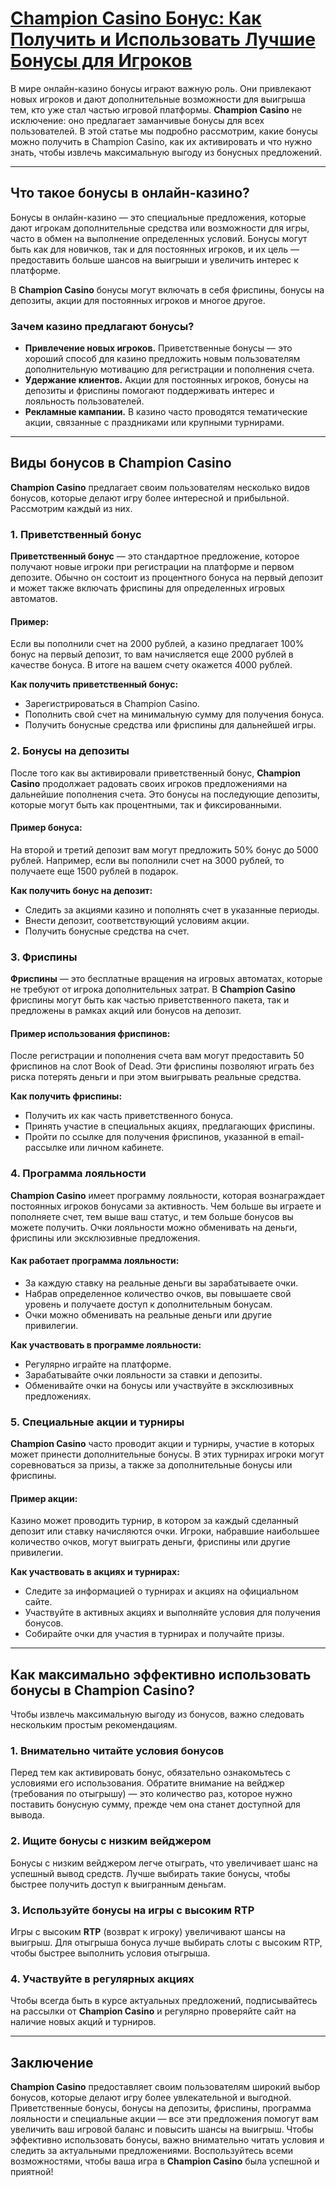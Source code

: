 # [Champion Casino Бонус: Как Получить и Использовать Лучшие Бонусы для Игроков](https://temon-gter.cfd/go/lRq?p80412p304504pcc44t17455)

В мире онлайн-казино бонусы играют важную роль. Они привлекают новых игроков и дают дополнительные возможности для выигрыша тем, кто уже стал частью игровой платформы. **Champion Casino** не исключение: оно предлагает заманчивые бонусы для всех пользователей. В этой статье мы подробно рассмотрим, какие бонусы можно получить в Champion Casino, как их активировать и что нужно знать, чтобы извлечь максимальную выгоду из бонусных предложений.

***

## Что такое бонусы в онлайн-казино?

Бонусы в онлайн-казино — это специальные предложения, которые дают игрокам дополнительные средства или возможности для игры, часто в обмен на выполнение определенных условий. Бонусы могут быть как для новичков, так и для постоянных игроков, и их цель — предоставить больше шансов на выигрыши и увеличить интерес к платформе.

В **Champion Casino** бонусы могут включать в себя фриспины, бонусы на депозиты, акции для постоянных игроков и многое другое.

### Зачем казино предлагают бонусы?

* **Привлечение новых игроков.** Приветственные бонусы — это хороший способ для казино предложить новым пользователям дополнительную мотивацию для регистрации и пополнения счета.
* **Удержание клиентов.** Акции для постоянных игроков, бонусы на депозиты и фриспины помогают поддерживать интерес и лояльность пользователей.
* **Рекламные кампании.** В казино часто проводятся тематические акции, связанные с праздниками или крупными турнирами.

***

## Виды бонусов в Champion Casino

**Champion Casino** предлагает своим пользователям несколько видов бонусов, которые делают игру более интересной и прибыльной. Рассмотрим каждый из них.

### 1. Приветственный бонус

**Приветственный бонус** — это стандартное предложение, которое получают новые игроки при регистрации на платформе и первом депозите. Обычно он состоит из процентного бонуса на первый депозит и может также включать фриспины для определенных игровых автоматов.

#### Пример:

Если вы пополнили счет на 2000 рублей, а казино предлагает 100% бонус на первый депозит, то вам начисляется еще 2000 рублей в качестве бонуса. В итоге на вашем счету окажется 4000 рублей.

**Как получить приветственный бонус:**

* Зарегистрироваться в Champion Casino.
* Пополнить свой счет на минимальную сумму для получения бонуса.
* Получить бонусные средства или фриспины для дальнейшей игры.

### 2. Бонусы на депозиты

После того как вы активировали приветственный бонус, **Champion Casino** продолжает радовать своих игроков предложениями на дальнейшие пополнения счета. Это бонусы на последующие депозиты, которые могут быть как процентными, так и фиксированными.

#### Пример бонуса:

На второй и третий депозит вам могут предложить 50% бонус до 5000 рублей. Например, если вы пополнили счет на 3000 рублей, то получаете еще 1500 рублей в подарок.

**Как получить бонус на депозит:**

* Следить за акциями казино и пополнять счет в указанные периоды.
* Внести депозит, соответствующий условиям акции.
* Получить бонусные средства на счет.

### 3. Фриспины

**Фриспины** — это бесплатные вращения на игровых автоматах, которые не требуют от игрока дополнительных затрат. В **Champion Casino** фриспины могут быть как частью приветственного пакета, так и предложены в рамках акций или бонусов на депозит.

#### Пример использования фриспинов:

После регистрации и пополнения счета вам могут предоставить 50 фриспинов на слот Book of Dead. Эти фриспины позволяют играть без риска потерять деньги и при этом выигрывать реальные средства.

**Как получить фриспины:**

* Получить их как часть приветственного бонуса.
* Принять участие в специальных акциях, предлагающих фриспины.
* Пройти по ссылке для получения фриспинов, указанной в email-рассылке или личном кабинете.

### 4. Программа лояльности

**Champion Casino** имеет программу лояльности, которая вознаграждает постоянных игроков бонусами за активность. Чем больше вы играете и пополняете счет, тем выше ваш статус, и тем больше бонусов вы можете получить. Очки лояльности можно обменивать на деньги, фриспины или эксклюзивные предложения.

#### Как работает программа лояльности:

* За каждую ставку на реальные деньги вы зарабатываете очки.
* Набрав определенное количество очков, вы повышаете свой уровень и получаете доступ к дополнительным бонусам.
* Очки можно обменивать на реальные деньги или другие привилегии.

**Как участвовать в программе лояльности:**

* Регулярно играйте на платформе.
* Зарабатывайте очки лояльности за ставки и депозиты.
* Обменивайте очки на бонусы или участвуйте в эксклюзивных предложениях.

### 5. Специальные акции и турниры

**Champion Casino** часто проводит акции и турниры, участие в которых может принести дополнительные бонусы. В этих турнирах игроки могут соревноваться за призы, а также за дополнительные бонусы или фриспины.

#### Пример акции:

Казино может проводить турнир, в котором за каждый сделанный депозит или ставку начисляются очки. Игроки, набравшие наибольшее количество очков, могут выиграть деньги, фриспины или другие привилегии.

**Как участвовать в акциях и турнирах:**

* Следите за информацией о турнирах и акциях на официальном сайте.
* Участвуйте в активных акциях и выполняйте условия для получения бонусов.
* Собирайте очки для участия в турнирах и получайте призы.

***

## Как максимально эффективно использовать бонусы в Champion Casino?

Чтобы извлечь максимальную выгоду из бонусов, важно следовать нескольким простым рекомендациям.

### 1. Внимательно читайте условия бонусов

Перед тем как активировать бонус, обязательно ознакомьтесь с условиями его использования. Обратите внимание на вейджер (требования по отыгрышу) — это количество раз, которое нужно поставить бонусную сумму, прежде чем она станет доступной для вывода.

### 2. Ищите бонусы с низким вейджером

Бонусы с низким вейджером легче отыграть, что увеличивает шанс на успешный вывод средств. Лучше выбирать такие бонусы, чтобы быстрее получить доступ к выигранным деньгам.

### 3. Используйте бонусы на игры с высоким RTP

Игры с высоким **RTP** (возврат к игроку) увеличивают шансы на выигрыш. Для отыгрыша бонуса лучше выбирать слоты с высоким RTP, чтобы быстрее выполнить условия отыгрыша.

### 4. Участвуйте в регулярных акциях

Чтобы всегда быть в курсе актуальных предложений, подписывайтесь на рассылки от **Champion Casino** и регулярно проверяйте сайт на наличие новых акций и турниров.

***

## Заключение

**Champion Casino** предоставляет своим пользователям широкий выбор бонусов, которые делают игру более увлекательной и выгодной. Приветственные бонусы, бонусы на депозиты, фриспины, программа лояльности и специальные акции — все эти предложения помогут вам увеличить ваш игровой баланс и повысить шансы на выигрыш. Чтобы эффективно использовать бонусы, важно внимательно читать условия и следить за актуальными предложениями. Воспользуйтесь всеми возможностями, чтобы ваша игра в **Champion Casino** была успешной и приятной!

